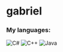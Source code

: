 # gabriel

### My languages:

![C#](https://img.shields.io/badge/c%23-178600.svg?style=for-the-badge)
![C++](https://img.shields.io/badge/c++-f34b7d.svg?style=for-the-badge)
![Java](https://img.shields.io/badge/java-B07219.svg?style=for-the-badge)
